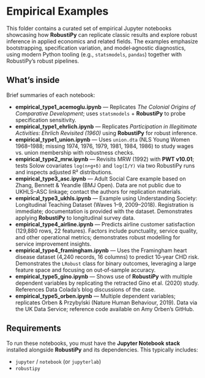 # Empirical Examples

This folder contains a curated set of empirical Jupyter notebooks showcasing how **RobustiPy** can replicate classic results and explore robust inference in applied economics and related fields. The examples emphasize bootstrapping, specification variation, and model‑agnostic diagnostics, using modern Python tooling (e.g., `statsmodels`, `pandas`) together with RobustiPy’s robust pipelines.

## What’s inside

Brief summaries of each notebook:

- **empirical_type1_acemoglu.ipynb** — Replicates *The Colonial Origins of Comparative Development*; uses `statsmodels` + **RobustiPy** to probe specification sensitivity.
- **empirical_type1_ehrlich.ipynb** — Replicates *Participation in Illegitimate Activities: Ehrlich Revisited (1960)* using **RobustiPy** for robust inference.
- **empirical_type1_union.ipynb** — Uses `union.dta` (NLS Young Women 1968–1988; missing 1974, 1976, 1979, 1981, 1984, 1986) to study wages vs. union membership with robustness checks.
- **empirical_type2_mrw.ipynb** — Revisits MRW (1992) with **PWT v10.01**; tests Solow covariates `log(n+g+δ)` and `log(I/Y)` via two RobustiPy runs and inspects adjusted R² distributions.
- **empirical_type3_asc.ipynb** — Adult Social Care example based on Zhang, Bennett & Yeandle (BMJ Open). Data are not public due to UKHLS–ASC linkage; contact the authors for replication materials.
- **empirical_type3_ukhls.ipynb** — Example using Understanding Society: Longitudinal Teaching Dataset (Waves 1–9, 2009–2018). Registration is immediate; documentation is provided with the dataset. Demonstrates applying **RobustiPy** to longitudinal survey data.
- **empirical_type4_airline.ipynb** — Predicts airline customer satisfaction (129,880 rows, 22 features). Factors include punctuality, service quality, and other operational metrics; demonstrates robust modelling for service improvement insights.
- **empirical_type4_framingham.ipynb** — Uses the Framingham heart disease dataset (4,240 records, 16 columns) to predict 10‑year CHD risk. Demonstrates the `LRobust` class for binary outcomes, leveraging a large feature space and focusing on out‑of‑sample accuracy.
- **empirical_type5_gino.ipynb** — Shows use of **RobustiPy** with multiple dependent variables by replicating the retracted Gino et al. (2020) study. References Data Colada’s blog discussions of the case.
- **empirical_type5_orben.ipynb** — Multiple dependent variables; replicates Orben & Przybylski (Nature Human Behaviour, 2019). Data via the UK Data Service; reference code available on Amy Orben’s GitHub.

## Requirements

To run these notebooks, you must have the **Jupyter Notebook stack** installed alongside **RobustiPy** and its dependencies. This typically includes:
- `jupyter` / `notebook` (or `jupyterlab`)
- `robustipy`
